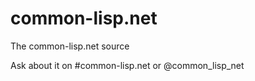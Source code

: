 common-lisp.net
===============

The common-lisp.net source 

Ask about it on #common-lisp.net or @common_lisp_net
